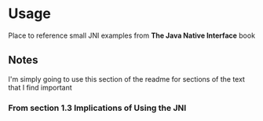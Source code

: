 # Usage
Place to reference small JNI examples from **The Java Native Interface** book

## Notes
I'm simply going to use this section of the readme for sections of the text
that I find important

### From section **1.3 Implications of Using the JNI**
